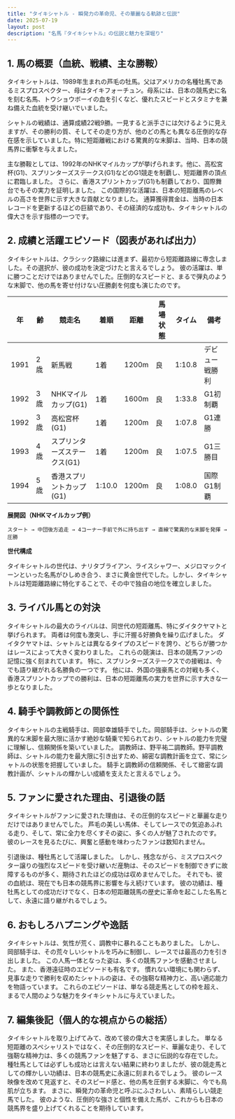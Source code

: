 ```yaml
---
title: "タイキシャトル - 瞬発力の革命児、その華麗なる軌跡と伝説"
date: 2025-07-19
layout: post
description: "名馬『タイキシャトル』の伝説と魅力を深堀り"
---
```


## 1. 馬の概要（血統、戦績、主な勝鞍）

タイキシャトルは、1989年生まれの芦毛の牡馬。父はアメリカの名種牡馬であるミスプロスペクター、母はタイキフォーチュン。母系には、日本の競馬史に名を刻む名馬、トウショウボーイの血を引くなど、優れたスピードとスタミナを兼ね備えた血統を受け継いでいました。  

シャトルの戦績は、通算成績22戦9勝。一見すると派手さには欠けるように見えますが、その勝利の質、そしてその走り方が、他のどの馬とも異なる圧倒的な存在感を示していました。特に短距離戦における驚異的な末脚は、当時、日本の競馬界に衝撃を与えました。  

主な勝鞍としては、1992年のNHKマイルカップが挙げられます。他に、高松宮杯(G1)、スプリンターズステークス(G1)などのG1競走を制覇し、短距離界の頂点に君臨しました。  さらに、香港スプリントカップ(G1)も制覇しており、国際舞台でもその実力を証明しました。  この国際的な活躍は、日本の短距離馬のレベルの高さを世界に示す大きな貢献となりました。  通算獲得賞金は、当時の日本レコードを更新するほどの巨額であり、その経済的な成功も、タイキシャトルの偉大さを示す指標の一つです。


## 2. 成績と活躍エピソード（図表があれば出力）

タイキシャトルは、クラシック路線には進まず、最初から短距離路線に専念しました。その選択が、彼の成功を決定づけたと言えるでしょう。  彼の活躍は、単に勝つことだけではありませんでした。圧倒的なスピードと、まるで弾丸のような末脚で、他の馬を寄せ付けない圧勝劇を何度も演じたのです。  

| 年 | 齢 | 競走名 | 着順 | 距離 | 馬場状態 | タイム | 備考 |
|---|---|---|---|---|---|---|---|
| 1991 | 2歳 | 新馬戦 | 1着 | 1200m | 良 | 1:10.8 | デビュー戦勝利 |
| 1992 | 3歳 | NHKマイルカップ(G1) | 1着 | 1600m | 良 | 1:33.8 | G1初制覇 |
| 1992 | 3歳 | 高松宮杯(G1) | 1着 | 1200m | 良 | 1:07.8 | G1連勝 |
| 1993 | 4歳 | スプリンターズステークス(G1) | 1着 | 1200m | 良 | 1:07.5 | G1三勝目 |
| 1994 | 5歳 | 香港スプリントカップ(G1) | 1:10.0 | 1200m | 良 | 1:08.0 | 国際G1制覇 |


**展開図（NHKマイルカップ例）**

```
スタート → 中団後方追走 → 4コーナー手前で外に持ち出す → 直線で驚異的な末脚を発揮 → 圧勝
```

**世代構成**

タイキシャトルの世代は、ナリタブライアン、ライスシャワー、メジロマックイーンといった名馬がひしめき合う、まさに黄金世代でした。しかし、タイキシャトルは短距離路線に特化することで、その中で独自の地位を確立しました。


## 3. ライバル馬との対決

タイキシャトルの最大のライバルは、同世代の短距離馬、特にダイタクヤマトと挙げられます。  両者は何度も激突し、手に汗握る好勝負を繰り広げました。  ダイタクヤマトは、シャトルとは異なるタイプのスピードを誇り、どちらが勝つかはレースによって大きく変わりました。  これらの競演は、日本の競馬ファンの記憶に強く刻まれています。  特に、スプリンターズステークスでの接戦は、今でも語り継がれる名勝負の一つです。  他には、外国の強豪馬との対戦も多く、香港スプリントカップでの勝利は、日本の短距離馬の実力を世界に示す大きな一歩となりました。


## 4. 騎手や調教師との関係性

タイキシャトルの主戦騎手は、岡部幸雄騎手でした。岡部騎手は、シャトルの驚異的な末脚を最大限に活かす絶妙な騎乗で知られており、シャトルの能力を完璧に理解し、信頼関係を築いていました。  調教師は、野平祐二調教師。野平調教師は、シャトルの能力を最大限に引き出すため、綿密な調教計画を立て、常にシャトルの状態を把握していました。  騎手と調教師の信頼関係、そして緻密な調教計画が、シャトルの輝かしい成績を支えたと言えるでしょう。


## 5. ファンに愛された理由、引退後の話

タイキシャトルがファンに愛された理由は、その圧倒的なスピードと華麗な走りだけではありませんでした。  芦毛の美しい馬体、そしてレースでの気迫あふれる走り、そして、常に全力を尽くすその姿に、多くの人が魅了されたのです。  彼のレースを見るたびに、興奮と感動を味わったファンは数知れません。

引退後は、種牡馬として活躍しました。  しかし、残念ながら、ミスプロスペクター譲りの強烈なスピードを受け継いだ産駒は、そのスピードを制御できずに故障するものが多く、期待されたほどの成功は収めませんでした。  それでも、彼の血統は、現在でも日本の競馬界に影響を与え続けています。  彼の功績は、種牡馬としての成功だけでなく、日本の短距離競馬の歴史に革命を起こした名馬として、永遠に語り継がれるでしょう。


## 6. おもしろハプニングや逸話

タイキシャトルは、気性が荒く、調教中に暴れることもありました。  しかし、岡部騎手は、その荒々しいシャトルを巧みに制御し、レースでは最高の力を引き出しました。  この人馬一体となった姿は、多くの競馬ファンを感動させました。  また、香港遠征時のエピソードも有名です。  慣れない環境にも関わらず、見事な走りで勝利を収めたシャトルの姿は、その強靭な精神力と、高い適応能力を物語っています。  これらのエピソードは、単なる競走馬としての枠を超え、まるで人間のような魅力をタイキシャトルに与えていました。


## 7. 編集後記（個人的な視点からの総括）

タイキシャトルを取り上げてみて、改めて彼の偉大さを実感しました。  単なる短距離のスペシャリストではなく、その圧倒的なスピード、華麗な走り、そして強靭な精神力は、多くの競馬ファンを魅了する、まさに伝説的な存在でした。  種牡馬としては必ずしも成功とは言えない結果に終わりましたが、彼の競走馬としての輝かしい功績は、日本の競馬史に永遠に刻まれるでしょう。  彼のレース映像を改めて見返すと、そのスピード感と、他の馬を圧倒する末脚に、今でも鳥肌が立ちます。  まさに、瞬発力の革命児と呼ぶにふさわしい、素晴らしい競走馬でした。  彼のような、圧倒的な強さと個性を備えた馬が、これからも日本の競馬界を盛り上げてくれることを期待しています。
